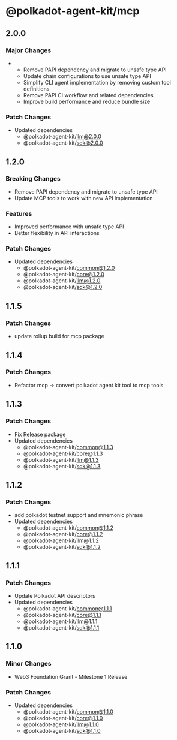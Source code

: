 # @polkadot-agent-kit/mcp

## 2.0.0

### Major Changes

- - Remove PAPI dependency and migrate to unsafe type API
  - Update chain configurations to use unsafe type API
  - Simplify CLI agent implementation by removing custom tool definitions
  - Remove PAPI CI workflow and related dependencies
  - Improve build performance and reduce bundle size

### Patch Changes

- Updated dependencies
  - @polkadot-agent-kit/llm@2.0.0
  - @polkadot-agent-kit/sdk@2.0.0

## 1.2.0

### Breaking Changes

- Remove PAPI dependency and migrate to unsafe type API
- Update MCP tools to work with new API implementation

### Features

- Improved performance with unsafe type API
- Better flexibility in API interactions

### Patch Changes

- Updated dependencies
  - @polkadot-agent-kit/common@1.2.0
  - @polkadot-agent-kit/core@1.2.0
  - @polkadot-agent-kit/llm@1.2.0
  - @polkadot-agent-kit/sdk@1.2.0

## 1.1.5

### Patch Changes

- update rollup build for mcp package

## 1.1.4

### Patch Changes

- Refactor mcp -> convert polkadot agent kit tool to mcp tools

## 1.1.3

### Patch Changes

- Fix Release package
- Updated dependencies
  - @polkadot-agent-kit/common@1.1.3
  - @polkadot-agent-kit/core@1.1.3
  - @polkadot-agent-kit/llm@1.1.3
  - @polkadot-agent-kit/sdk@1.1.3

## 1.1.2

### Patch Changes

- add polkadot testnet support and mnemonic phrase
- Updated dependencies
  - @polkadot-agent-kit/common@1.1.2
  - @polkadot-agent-kit/core@1.1.2
  - @polkadot-agent-kit/llm@1.1.2
  - @polkadot-agent-kit/sdk@1.1.2

## 1.1.1

### Patch Changes

- Update Polkadot API descriptors
- Updated dependencies
  - @polkadot-agent-kit/common@1.1.1
  - @polkadot-agent-kit/core@1.1.1
  - @polkadot-agent-kit/llm@1.1.1
  - @polkadot-agent-kit/sdk@1.1.1

## 1.1.0

### Minor Changes

- Web3 Foundation Grant - Milestone 1 Release

### Patch Changes

- Updated dependencies
  - @polkadot-agent-kit/common@1.1.0
  - @polkadot-agent-kit/core@1.1.0
  - @polkadot-agent-kit/llm@1.1.0
  - @polkadot-agent-kit/sdk@1.1.0
